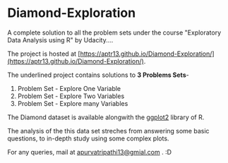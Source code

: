 # Diamond-Exploration
A complete solution to all the problem sets under the course "Exploratory Data Analysis using R" by Udacity....

The project is hosted at [https://aptr13.github.io/Diamond-Exploration/](https://aptr13.github.io/Diamond-Exploration/).

The underlined project contains solutions to **3 Problems Sets**-
1. Problem Set - Explore One Variable
2. Problem Set - Explore Two Variables
3. Problem Set - Explore many Variables

The Diamond dataset is available alongwith the [ggplot2](ggplot2.org/) library of R.

The analysis of the this data set streches from answering some basic questions, to in-depth study using some complex plots.

For any queries, mail at apurvatripathi13@gmial.com . :D
